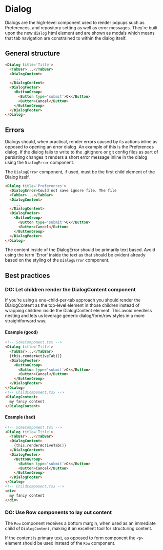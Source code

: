 # Dialog

Dialogs are the high-level component used to render popups such as Preferences,
and repository setting as well as error messages. They're built upon the new
`dialog` html element and are shown as modals which means that tab navigation
are constrained to within the dialog itself.

## General structure

```html
<Dialog title='Title'>
  <TabBar>...</TabBar>
  <DialogContent>
    ...
  </DialogContent>
  <DialogFooter>
    <ButtonGroup>
      <Button type='submit'>Ok</Button>
      <Button>Cancel</Button>
    </ButtonGroup>
  </DialogFooter>
</Dialog>
```

## Errors

Dialogs should, when practical, render errors caused by its actions inline as
opposed to opening an error dialog. An example of this is the Preferences dialog.
If the dialog fails to write to the .gitignore or git config files as part of
persisting changes it renders a short error message inline in the dialog using
the `DialogError` component.

The `DialogError` component, if used, must be the first child element of the
Dialog itself.

```html
<Dialog title='Preferences'>
  <DialogError>Could not save ignore file. The file 
  <TabBar>...</TabBar>
  <DialogContent>
    ...
  </DialogContent>
  <DialogFooter>
    <ButtonGroup>
      <Button type='submit'>Ok</Button>
      <Button>Cancel</Button>
    </ButtonGroup>
  </DialogFooter>
</Dialog>
```

The content inside of the DialogError should be primarily text based. Avoid using
the term 'Error' inside the text as that should be evident already based on the
styling of the `DialogError` component.

## Best practices

### DO: Let children render the DialogContent component

If you're using a one-child-per-tab approach you should render the DialogContent
as the top-level element in those children instead of wrapping children inside the
DialogContent element. This avoid needless nesting and lets us leverage generic
dialog/form/row styles in a more straightforward way.

#### Example (good)


```html
<!-- SomeComponent.tsx -->
<Dialog title='Title'>
  <TabBar>...</TabBar>
  {this.renderActiveTab()}
  <DialogFooter>
    <ButtonGroup>
      <Button type='submit'>Ok</Button>
      <Button>Cancel</Button>
    </ButtonGroup>
  </DialogFooter>
</Dialog>
<!-- ChildComponent.tsx -->
<DialogContent>
  my fancy content
</DialogContent>
```

#### Example (bad)


```html
<!-- SomeComponent.tsx -->
<Dialog title='Title'>
  <TabBar>...</TabBar>
  <DialogContent>
    {this.renderActiveTab()}
  </DialogContent>
  <DialogFooter>
    <ButtonGroup>
      <Button type='submit'>Ok</Button>
      <Button>Cancel</Button>
    </ButtonGroup>
  </DialogFooter>
</Dialog>
<!-- ChildComponent.tsx -->
<div>
  my fancy content
</div>
```

### DO: Use Row components to lay out content

The `Row` component receives a bottom margin, when used as an immediate
child of `DialogContent`, making it an excellent tool for structuring content.

If the content is primary text, as opposed to form component the `<p>` element
should be used instead of the `Row` component.
